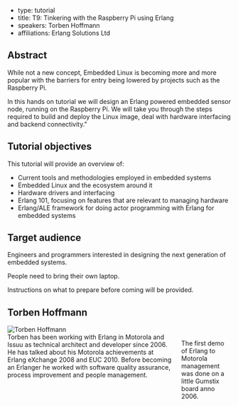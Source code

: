 - type: tutorial
- title: T9: Tinkering with the Raspberry Pi using Erlang
- speakers: Torben Hoffmann 
- affiliations: Erlang Solutions Ltd 


## Abstract
While not a new concept, Embedded Linux is becoming more and more
popular with the barriers for entry being lowered by projects such as
the Raspberry Pi.

In this hands on tutorial we will design an Erlang powered embedded
sensor node, running on the Raspberry Pi. We will take you through the
steps required to build and deploy the Linux image, deal with hardware
interfacing and backend connectivity."

## Tutorial objectives
This tutorial will provide an overview of:

* Current tools and methodologies employed in embedded systems
* Embedded Linux and the ecosystem around it
* Hardware drivers and interfacing
* Erlang 101, focusing on features that are relevant to managing hardware
* Erlang/ALE framework for doing actor programming with Erlang for embedded systems

## Target audience
Engineers and programmers interested in designing the next generation
of embedded systems.

People need to bring their own laptop.

Instructions on what to prepare before coming will be provided.


## Torben Hoffmann 
<div class="row" media:type="text/omd">

<div class="medium-4 columns">
<img src="img/torben-hoffmann.jpg" alt="Torben Hoffmann"></img>
</div>

<div class="medium-8 columns" media:type="text/omd">
Torben has been working with Erlang in Motorola and
Issuu as technical architect and developer since 2006. He has talked
about his Motorola achievements at Erlang eXchange 2008 and EUC 2010.
Before becoming an Erlanger he worked with software quality assurance,
process improvement and people management.

The first demo of Erlang to Motorola management was done on a little
Gumstix board anno 2006.
</div>

</div>
